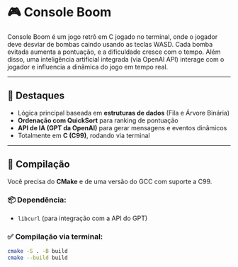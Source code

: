# 🎮 Console Boom

Console Boom é um jogo retrô em C jogado no terminal, onde o jogador deve desviar de bombas caindo usando as teclas WASD. Cada bomba evitada aumenta a pontuação, e a dificuldade cresce com o tempo. Além disso, uma inteligência artificial integrada (via OpenAI API) interage com o jogador e influencia a dinâmica do jogo em tempo real.

---

## 🧠 Destaques

- Lógica principal baseada em **estruturas de dados** (Fila e Árvore Binária)
- **Ordenação com QuickSort** para ranking de pontuação
- **API de IA (GPT da OpenAI)** para gerar mensagens e eventos dinâmicos
- Totalmente em **C (C99)**, rodando via terminal

---

## 🔧 Compilação

Você precisa do **CMake** e de uma versão do GCC com suporte a C99.

### 📦 Dependência:
- `libcurl` (para integração com a API do GPT)

### ✅ Compilação via terminal:

```bash
cmake -S . -B build
cmake --build build
